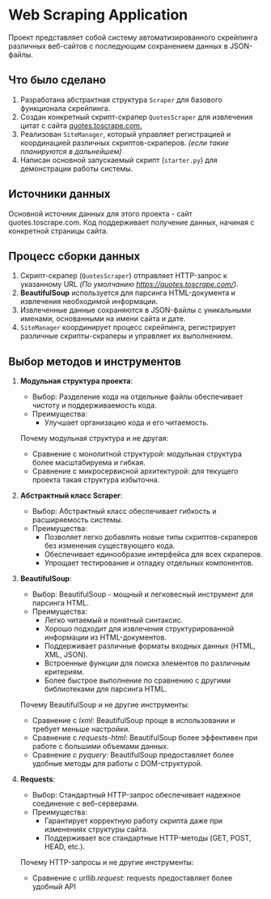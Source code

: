 # Web Scraping Application

Проект представляет собой систему автоматизированного скрейпинга различных веб-сайтов с последующим сохранением данных в JSON-файлы.

## Что было сделано

1. Разработана абстрактная структура `Scraper` для базового функционала скрейпинга.
2. Создан конкретный скрипт-скрапер `QuotesScraper` для извлечения цитат с сайта [quotes.toscrape.com.](https://quotes.toscrape.com/)
3. Реализован `SiteManager`, который управляет регистрацией и координацией различных скриптов-скраперов. *(если такие планируются в дальнейшем)*
4. Написан основной запускаемый скрипт (`starter.py`) для демонстрации работы системы.

## Источники данных

Основной источник данных для этого проекта - сайт quotes.toscrape.com. Код поддерживает получение данных, начиная с конкретной страницы сайта.

## Процесс сборки данных

1. Скрипт-скрапер (`QuotesScraper`) отправляет HTTP-запрос к указанному URL *(По умолчанию https://quotes.toscrape.com/)*.
2. **BeautifulSoup** используется для парсинга HTML-документа и извлечения необходимой информации.
3. Извлеченные данные сохраняются в JSON-файлы с уникальными именами, основанными на имени сайта и дате.
4. `SiteManager` координирует процесс скрейпинга, регистрирует различные скрипты-скраперы и управляет их выполнением.

## Выбор методов и инструментов

1. **Модульная структура проекта**:
    - Выбор: Разделение кода на отдельные файлы обеспечивает чистоту и поддерживаемость кода.
    - Преимущества:
      - Улучшает организацию кода и его читаемость.

   Почему модульная структура и не другая:
    - Сравнение с монолитной структурой: модульная структура более масштабируема и гибкая.
    - Сравнение с микросервисной архитектурой: для текущего проекта такая структура избыточна. 
   
2. **Абстрактный класс Scraper**:
    - Выбор: Абстрактный класс обеспечивает гибкость и расширяемость системы.
    - Преимущества:
      - Позволяет легко добавлять новые типы скриптов-скраперов без изменения существующего кода.
      - Обеспечивает единообразие интерфейса для всех скраперов.
      - Упрощает тестирование и отладку отдельных компонентов.

3. **BeautifulSoup**:
    - Выбор: BeautifulSoup - мощный и легковесный инструмент для парсинга HTML.
    - Преимущества:
      - Легко читаемый и понятный синтаксис.
      - Хорошо подходит для извлечения структурированной информации из HTML-документов.
      - Поддерживает различные форматы входных данных (HTML, XML, JSON).
      - Встроенные функции для поиска элементов по различным критериям.
      - Более быстрое выполнение по сравнению с другими библиотеками для парсинга HTML.

    Почему BeautifulSoup и не другие инструменты:
      - Сравнение с _lxml_: BeautifulSoup проще в использовании и требует меньше настройки.
      - Сравнение с _requests-html_: BeautifulSoup более эффективен при работе с большими объемами данных.
      - Сравнение с _pyquery_: BeautifulSoup предоставляет более удобные методы для работы с DOM-структурой.

4. **Requests**:
    - Выбор: Стандартный HTTP-запрос обеспечивает надежное соединение с веб-серверами.
    - Преимущества:
      - Гарантирует корректную работу скрипта даже при изменениях структуры сайта.
      - Поддерживает все стандартные HTTP-методы (GET, POST, HEAD, etc.).

    Почему HTTP-запросы и не другие инструменты:
      - Сравнение с _urllib.request_: requests предоставляет более удобный API


